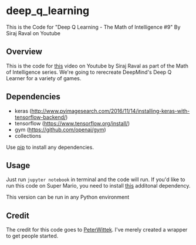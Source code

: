 # deep_q_learning
This is the Code for "Deep Q Learning - The Math of Intelligence #9" By Siraj Raval on Youtube

## Overview

This is the code for [this](https://youtu.be/79pmNdyxEGo) video on Youtube by Siraj Raval as part of the Math of Intelligence series. We're going to rerecreate DeepMind's Deep Q Learner for a variety of games. 

## Dependencies

* keras (http://www.pyimagesearch.com/2016/11/14/installing-keras-with-tensorflow-backend/)
* tensorflow (https://www.tensorflow.org/install/)
* gym (https://github.com/openai/gym)
* collections

Use [pip](https://pip.pypa.io/en/stable/) to install any dependencies. 

## Usage 

Just run `jupyter notebook` in terminal and the code will run. If you'd like to run this code on Super Mario, you need to install [this](https://github.com/ppaquette/gym-super-mario) additonal dependency. 

This version can be run in any Python environment

## Credit

The credit for this code goes to [PeterWittek](https://github.com/peterwittek/qml-rg/tree/a9972750dc25c3d906dc1c4fa764992317453eb9). I've merely created a wrapper to get people started.
